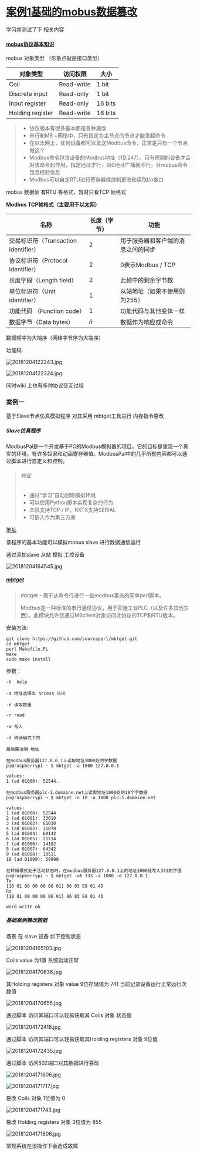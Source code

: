 # [案例1基础的mobus数据篡改](https://wenku.baidu.com/view/094f35e7a26925c52dc5bf8e.html?qq-pf-to=pcqq.discussion&pn=50&qq-pf-to=pcqq.c2c)

学习并测试了下 相关内容

#### [mobus协议基本知识](https://en.wikipedia.org/wiki/Modbus)

mobus 对象类型 （形象点就是接口类型）

| 对象类型         | 访问权限   | 大小    |
| ---------------- | ---------- | ------- |
| Coil             | Read-write | 1 bit   |
| Discrete input   | Read-only  | 1 bit   |
| Input register   | Read-only  | 16 bits |
| Holding register | Read-write | 16 bits |

> - 协议版本有很多基本都是各种魔改
> - 串行和MB +网络中，只有指定为主节点的节点才能发起命令
> - 在以太网上，任何设备都可以发送Modbus命令，正常是只有一个节点做这个
> - Modbus命令包含设备的Modbus地址（1到247）。只有预期的设备才会对该命令起作用，指定地址才行，对0地址广播就不行，且mobus命令包含校验信息
> - Modbus可以自定RTU进行寄存器值控制更改和读取I/o接口

mobus 数据帧 有RTU 等格式，暂时只看TCP 帧格式

**Modbus TCP帧格式（主要用于[以太网](https://en.wikipedia.org/wiki/Ethernet)）**

| 名称                                 | 长度（字节） | 功能                               |
| ------------------------------------ | ------------ | ---------------------------------- |
| 交易标识符（Transaction identifier） | 2            | 用于服务器和客户端的消息之间的同步 |
| 协议标识符（Protocol identifier）    | 2            | 0表示Modbus / TCP                  |
| 长度字段（Length field）             | 2            | 此帧中的剩余字节数                 |
| 单位标识符（Unit identifier）        | 1            | 从站地址（如果不使用则为255）      |
| 功能代码 （Function code）           | 1            | 功能代码与其他变体一样             |
| 数据字节（Data bytes）               | *ñ*          | 数据作为响应或命令                 |

数据帧中为大端序（网络字节序为大端序）

功能码:

![20181204122243.jpg](https://github.com/zhongshendoushuizhao/project/blob/master/ICS/demo1/20181204122243.jpg?raw=true)

![20181204122324.jpg](https://github.com/zhongshendoushuizhao/project/blob/master/ICS/demo1/20181204122324.jpg?raw=true)

同时wiki 上也有多种协议交互过程





### 案例一

基于Slave节点仿真模拟程序  对其采用 mbtget工具进行 内存指令篡改



##### Slave仿真程序

ModbusPal是一个开发基于PC的Modbus模拟器的项目。它的目标是重现一个真实的环境，有许多奴隶和动画寄存器值。ModbusPal中的几乎所有内容都可以通过脚本进行自定义和控制。

> ###### 特征
>
> - 通过“学习”自动创建模拟环境
> - 可以使用Python脚本实现复杂的行为
> - 本机支持TCP / IP，RXTX支持SERIAL
> - 可嵌入作为第三方库

[地址]()

该程序的基本功能可以模拟mobus slave 进行数据通信运行

通过添加slave 从站 模拟 工控设备

![20181204164545.jpg](https://github.com/zhongshendoushuizhao/project/blob/master/ICS/demo1/20181204164545.jpg?raw=true)

##### [mbtget](https://github.com/sourceperl/mbtget)

> mbtget - 用于从命令行进行一些modbus事务的简单perl脚本。
>
> Modbus是一种标准的串行通信协议，用于互连工业PLC（以及许多其他东西）。此模块允许您通过MBclient对象访问此协议的TCP和RTU版本。

安装方法:

```shell
git clone https://github.com/sourceperl/mbtget.git
cd mbtget
perl Makefile.PL
make
sudo make install
```

参数：

```
-h  help

-a 地址选择出 access 访问

-n 读取数量

-r read 

-w 写入

-d 转储模式下的

最后需注明 地址

在modbus服务器127.0.0.1上读取地址1000处的字数据
pi@raspberrypi ~ $ mbtget -a 1000 127.0.0.1

values:
1 (ad 01000): 52544.

在modbus服务器plc-1.domaine.net上读取地址1000处的10个字数据
pi@raspberrypi ~ $ mbtget -n 10 -a 1000 plc-1.domaine.net

values:
1 (ad 01000): 52544
2 (ad 01001): 33619
3 (ad 01002): 61010
4 (ad 01003): 11878
5 (ad 01004): 60142
6 (ad 01005): 21714
7 (ad 01006): 14182
8 (ad 01007): 64342
9 (ad 01008): 18511
10 (ad 01009): 59909

在转储模式处于活动状态时，在modbus服务器127.0.0.1上的地址1000处写入333的字值
pi@raspberrypi ~ $ mbtget -w6 333 -a 1000 -d 127.0.0.1
Tx
[10 01 00 00 00 06 01] 06 03 E8 01 4D
Rx
[10 01 00 00 00 06 01] 06 03 E8 01 4D

word write ok
```



##### 基础案例篡改数据

场景 在 slave 设备 如下控制状态

![20181204165103.jpg](https://github.com/zhongshendoushuizhao/project/blob/master/ICS/demo1/20181204165103.jpg?raw=true)

Coils  value 为1值  系统启动正常

![20181204170636.jpg](https://github.com/zhongshendoushuizhao/project/blob/master/ICS/demo1/20181204170636.jpg?raw=true)

其Holding registers 对象 value 9位存储值为 741     当前记录设备运行正常运行次数值

![20181204170655.jpg](https://github.com/zhongshendoushuizhao/project/blob/master/ICS/demo1/20181204170655.jpg?raw=true)

通过脚本 访问其端口可以轻易获取其 Coils 对象 状态值

![20181204172418.jpg](https://github.com/zhongshendoushuizhao/project/blob/master/ICS/demo1/20181204172418.jpg?raw=true)

通过脚本 访问其端口可以轻易获取其Holding registers 对象 9位值

![20181204172435.jpg](https://github.com/zhongshendoushuizhao/project/blob/master/ICS/demo1/20181204172435.jpg?raw=true)

通过脚本 访问502端口对其数据进行篡改 

![20181204171606.jpg](https://github.com/zhongshendoushuizhao/project/blob/master/ICS/demo1/20181204171606.jpg?raw=true)

![20181204171717.jpg](https://github.com/zhongshendoushuizhao/project/blob/master/ICS/demo1/20181204171717.jpg?raw=true)

篡改 Coils 对象 1位值为 0

![20181204171743.jpg](https://github.com/zhongshendoushuizhao/project/blob/master/ICS/demo1/20181204171743.jpg?raw=true)

篡改  Holding registers  对象  3位值为   855

![20181204171806.jpg](https://github.com/zhongshendoushuizhao/project/blob/master/ICS/demo1/20181204171806.jpg?raw=true)

常规系统在该操作下会造成故障
